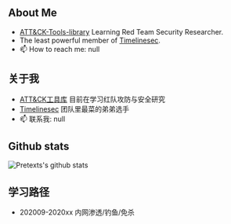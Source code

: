 ## About Me

- [ATT&CK-Tools-library](https://github.com/TimelineSec/ATTCK-Tools-library) Learning Red Team Security Researcher.
- The least powerful member of [Timelinesec](http://www.timelinesec.com).
- 📫 How to reach me: null

## 关于我

- [ATT&CK工具库](https://github.com/TimelineSec/ATTCK-Tools-library) 目前在学习红队攻防与安全研究
- [Timelinesec](http://www.timelinesec.com) 团队里最菜的弟弟选手
- 📫 联系我: null

## Github stats

![Pretexts's github stats](https://github-readme-stats.vercel.app/api?username=Pretexts&count_private=true&show_icons=true&theme=vue)

## 学习路径

- 202009-2020xx 内网渗透/钓鱼/免杀
